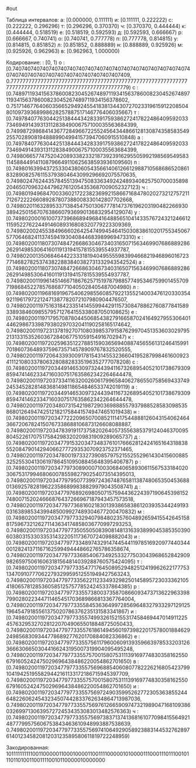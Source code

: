 #out

Таблица интервалов:
а: [0.000000, 0.111111)
и: [0.111111, 0.222222)
с: [0.222222, 0.296296)
т: [0.296296, 0.370370)
ч: [0.370370, 0.444444)
к: [0.444444, 0.518519)
е: [0.518519, 0.592593)
д: [0.592593, 0.666667)
р: [0.666667, 0.740741)
о: [0.740741, 0.777778)
п: [0.777778, 0.814815)
у: [0.814815, 0.851852)
л: [0.851852, 0.888889)
н: [0.888889, 0.925926)
м: [0.925926, 0.962963)
в: [0.962963, 1.000000)

Кодирование:
  : [0, 1)
о : [0.7407407407407407407407407407407407407407407407407407407407407407407407407407407407407407407407407409, 0.7777777777777777777777777777777777777777777777777777777777777777777777777777777777777777777777777779)
с : [0.7489711934156378600823045267489711934156378600823045267489711934156378600823045267489711934156378602, 0.7517146776406035665294924554183813443072702331961591220850480109739368998628257887517146776406035667)
т : [0.7497840776304425138444342833917593862724178224864095920337346949143931311283849006757100035563684399, 0.7499872986841436772849667225524564344866128130874358583549255702890819488899049941573947060915510848)
а : [0.7497840776304425138444342833917593862724178224864095920337346949143931311283849006757100035563684399, 0.7498066577475204208933823321873923916295505992198569549583114588449141108796649110625638593936109560)
п : [0.7498016399437253304380605435661406126612988710568686520861832890825761153793804643099296692075570635, 0.7498024762443578455139475083363492424893408257507000358982046507096324479627612054353687009052327123)
ч : [0.7498019496847003360217223823699215866716847802027321275721171267222266089287807388008330142807702668, 0.7498020116328953371384547501306777814737619620319048226693038942501567076386607936990136832954129074)
у : [0.7498020001610073739686894968416488565104143357672432124661211595227622449146089316808320779223309369, 0.7498020024553849666026425474994546415030838610201755345067577064682411374594193040844683989969473310)
к : [0.7498020011807307484726686304673403165071563469907686889286262914985306416011913194157815539554937787, 0.7498020013506846442233318194049555598399466821946896016723771468278253743822883840382731332943542524)
а : [0.7498020011807307484726686304673403165071563469907686889286262914985306416011913194157815539554937787, 0.7498020011996145146671867625715197879885774953467599014557097198684522785768687710405028405487004980)
л : [0.7498020011968169196754062985560857922135521400347612033035492119617972212471387782072107980904476507, 0.7498020011975163184233514145599442911573084788627608778415893389384609855795712764155338087050108625)
е : [0.7498020011971795708780445068543827916658702416492795530640144629867339879380297032041190258165174642, 0.7498020011972313781927071080398537915876299704513536030297952131331535260367284067751059154916702947)
к : [0.7498020011972025963512278851590365694088745655613124641599170186073648937596735714578909767832520555, 0.7498020011972064339300917815431455323660419528799846160092341112108033780632808828335196352777078208)
с : [0.7498020011972034491465309732443941167326895405210173867930985947414623347160307517635862342264644478, 0.7498020011972037334116320026061799658406278655075856943374924534528281483681498118654846533742019119)
а : [0.7498020011972034491465309732443941167326895405210173867930985947414623347160307517635862342264644478, 0.7498020011972034807315421987290369888557937988528583098535868012649474251218217584415749474651019438)
н : [0.7498020011972034772220965070085211141754488812604315406246436672067824150767338688106873126608088887, 0.7498020011972034783919117375820264057355638537912404637009580452261707517584298320209831909289065737)
д : [0.7498020011972034779153203473483761017666281242416516431883855208479014294066277729353070923752371465, 0.7498020011972034780019733273908579752155255296143041560088532525530413061978645109508845648395406787)
р : [0.7498020011972034779730890007100306840658930611567533184020306753179946806007855982790254073514395013, 0.7498020011972034779795077399724367487658113874806535045368801369257828196223586899838829979043508741)
д : [0.7498020011972034779768926980507157594436224397190645398152748007152024666876437266967187943457573518, 0.7498020011972034779773681602183013938658386120393534424919303163898534399485009927489304677200470832)
м : [0.7498020011972034779773329407984802357604892659415542645158817596732126271143634174858036770997293253, 0.7498020011972034779773505505083908148131639389904538535039060380315330335314322051173670724098882043)
и : [0.7498020011972034779773348974329147445441197851692097744034400128241371167162599494448662765786358674, 0.7498020011972034779773368540673492533277503043968652842909982659750616063181564814039288760575424095)
т : [0.7498020011972034779773354771764508952948251241996262217775313470910777062279329959512551949427563243, 0.7498020011972034779773356221123349329825014589572303336210541806578128536058512575778524245337864385)
р : [0.7498020011972034779773355738003735870866093473713622963398799028022344711465451703689866813367764004, 0.7498020011972034779773355845363649972856964832793329712912519645479185561375020786376235131583341867)
и : [0.7498020011972034779773355749932615215531745846944701491122545763295327028122070490655018848725050433, 0.7498020011972034779773355761861494560197398220175780018846292498568309344778689277620170884082336862)
е : [0.7498020011972034779773355756117960060913935966397853320312636663066503044166243195007319904095495248, 0.7498020011972034779773355757001580753111391697748303581625506791605242475029696438486220054862701650)
в : [0.7498020011972034779773355756968854060807782226216805423799104194251955829442161133172186715945397709, 0.7498020011972034779773355757001580753111391697748303581625506791605242475029696438486220054862701650)
и : [0.7498020011972034779773355756972490359952627723053638552446482260624543234507442833762634864713987036, 0.7498020011972034779773355756976126659097473219890471681093860326997130639572724534353083013482576363)
ч : [0.7498020011972034779773355756973837137413681610770984155649214877799575606753843463610948993887538639, 0.7498020011972034779773355756974106492905892388314453276289761401234582081203123589580611819722248959)

Закодированная: 101111111111001100000110001000011001111000001010000111000111011100101110110100110011110010110000010000000
